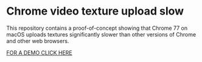 # Chrome video texture upload slow

This repository contains a proof-of-concept showing that Chrome 77 on macOS uploads textures
significantly slower than other versions of Chrome and other web browsers.

[FOR A DEMO CLICK HERE](https://bes.github.io/chrome-video-texture-upload-slow/)
